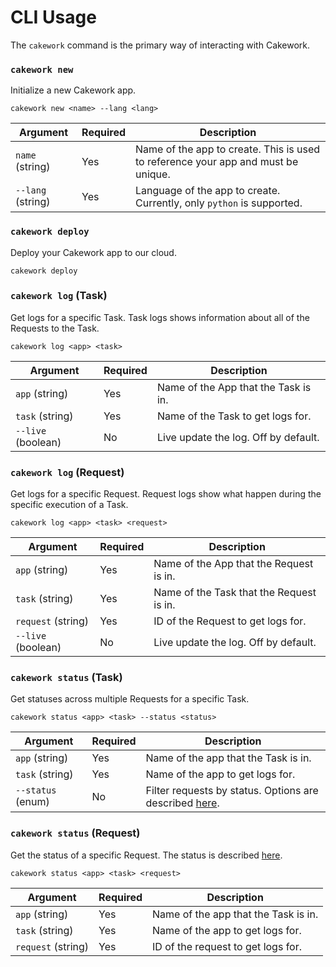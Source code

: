 # CLI Usage
The ```cakework``` command is the primary way of interacting with Cakework.

### ```cakework new```
Initialize a new Cakework app.

```
cakework new <name> --lang <lang>
```

| Argument | Required | Description |
| --- | --- | --- |
| ```name``` (string) | Yes | Name of the app to create. This is used to reference your app and must be unique. |
| ```--lang``` (string) | Yes | Language of the app to create. Currently, only ```python``` is supported. |

### ```cakework deploy```
Deploy your Cakework app to our cloud.

```
cakework deploy
```

### ```cakework log``` (Task)
Get logs for a specific Task. Task logs shows information about all of the Requests to the Task.

```
cakework log <app> <task>
```

| Argument | Required | Description |
| --- | --- | --- |
| ```app``` (string) | Yes | Name of the App that the Task is in. |
| ```task``` (string) | Yes | Name of the Task to get logs for. |
| ```--live``` (boolean) | No | Live update the log. Off by default. |

### ```cakework log``` (Request)
Get logs for a specific Request. Request logs show what happen during the specific execution of a Task.

```
cakework log <app> <task> <request>
```

| Argument | Required | Description |
| --- | --- | --- |
| ```app``` (string) | Yes | Name of the App that the Request is in. |
| ```task``` (string) | Yes | Name of the Task that the Request is in. |
| ```request``` (string) | Yes | ID of the Request to get logs for. |
| ```--live``` (boolean) | No | Live update the log. Off by default. |

### ```cakework status``` (Task)
Get statuses across multiple Requests for a specific Task.

```
cakework status <app> <task> --status <status>
```

| Argument | Required | Description |
| --- | --- | --- |
| ```app``` (string) | Yes | Name of the app that the Task is in. |
| ```task``` (string) | Yes | Name of the app to get logs for. |
| ```--status``` (enum) | No | Filter requests by status. Options are described [here](../cakeworksdk/client/python/usage#get_status). |

### ```cakework status``` (Request)
Get the status of a specific Request. The status is described [here](../cakeworksdk/client/python/usage#get_status).

```
cakework status <app> <task> <request>
```

| Argument | Required | Description |
| --- | --- | --- |
| ```app``` (string) | Yes | Name of the app that the Task is in. |
| ```task``` (string) | Yes | Name of the app to get logs for. |
| ```request``` (string) | Yes | ID of the request to get logs for. |